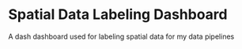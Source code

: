 # Spatial Data Labeling Dashboard
A dash dashboard used for labeling spatial data for my data pipelines
